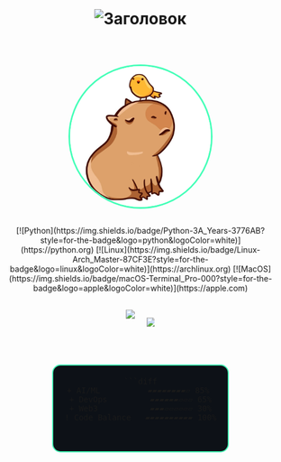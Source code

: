 <div align="center" style="margin: 0 auto; max-width: 100%; overflow-x: hidden;">

<!-- Заголовок -->
<div style="width: 100%; text-align: center; padding: 20px 0;">
  <h1>
    <img src="https://readme-typing-svg.demolab.com?font=Roboto+Mono&size=28&duration=4000&pause=1000&color=45FFB8&width=100%25&lines=%F0%9F%94%A5+Code+Jedi;%F0%9F%92%BB+Python+Master;%E2%9C%A8+Open+Source+Contributor" alt="Заголовок" style="max-width: 90vw;">
  </h1>
</div>

<!-- Аватар -->
<div style="display: flex; justify-content: center; margin: 25px 0;">
  <img src="https://raw.githubusercontent.com/Nemets87/Nemets87/main/photo_2025-02-12_08-53-12.jpg" 
       style="width: 250px; height: 250px; border-radius: 50%; border: 3px solid #45ffb8; object-fit: cover;">
</div>

<!-- Бейджи -->
<div style="
  display: flex;
  flex-wrap: wrap;
  gap: 15px;
  justify-content: center;
  margin: 30px 0;
  padding: 0 10px;
">
  [![Python](https://img.shields.io/badge/Python-3A_Years-3776AB?style=for-the-badge&logo=python&logoColor=white)](https://python.org)
  [![Linux](https://img.shields.io/badge/Linux-Arch_Master-87CF3E?style=for-the-badge&logo=linux&logoColor=white)](https://archlinux.org)
  [![MacOS](https://img.shields.io/badge/macOS-Terminal_Pro-000?style=for-the-badge&logo=apple&logoColor=white)](https://apple.com)
</div>

<!-- Статистика -->
<div style="
  display: flex;
  flex-wrap: wrap;
  justify-content: center;
  gap: 20px;
  margin: 30px 0;
  width: 100%;
">
  <img src="https://github-readme-stats.vercel.app/api?username=Nemets87&show_icons=true&theme=dark&bg_color=0d1117&title_color=45ffb8&icon_color=22f7f7&include_all_commits=true" 
       style="max-width: 90%; height: auto;">
  
  <img src="https://streak-stats.demolab.com/?user=Nemets87&theme=dark&background=0d1117&ring=45ffb8&fire=22f7f7" 
       style="max-width: 90%; height: auto;">
</div>

<!-- Прогресс-бары -->
<div style="
  width: 100%;
  display: flex;
  justify-content: center;
  padding: 20px 0;
">
  <pre style="
    background: #0d1117;
    border: 2px solid #45ffb8;
    border-radius: 15px;
    padding: 20px;
    margin: 0 10px;
    max-width: 90%;
    overflow-x: auto;
    white-space: pre-wrap;
    word-wrap: break-word;
  ">
```diff
+ AI/ML          ▰▰▰▰▰▰▰▰▱ 85% 
+ DevOps         ▰▰▰▰▰▰▱▱▱ 65%
+ Web3           ▰▰▰▱▱▱▱▱▱ 30%
! Code Balance   ▰▰▰▰▰▰▰▰▰▰ 100%
